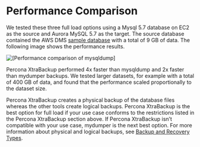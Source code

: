 # Performance Comparison<a name="chap-manageddatabases.mysql2rds.performance"></a>

We tested these three full load options using a Mysql 5\.7 database on EC2 as the source and Aurora MySQL 5\.7 as the target\. The source database contained the AWS DMS [sample database](https://github.com/aws-samples/aws-database-migration-samples/tree/master/mysql/sampledb/v1) with a total of 9 GB of data\. The following image shows the performance results\.

![\[Performance comparison of mysqldump\]](http://docs.aws.amazon.com/dms/latest/sbs/images/sbs-mysql2rds-performance-comparison.png)

Percona XtraBackup performed 4x faster than mysqldump and 2x faster than mydumper backups\. We tested larger datasets, for example with a total of 400 GB of data, and found that the performance scaled proportionally to the dataset size\.

Percona XtraBackup creates a physical backup of the database files whereas the other tools create logical backups\. Percona XtraBackup is the best option for full load if your use case conforms to the restrictions listed in the Percona XtraBackup section above\. If Percona XtraBackup isn’t compatible with your use case, mydumper is the next best option\. For more information about physical and logical backups, see [Backup and Recovery Types](https://dev.mysql.com/doc/refman/8.0/en/backup-types.html)\.